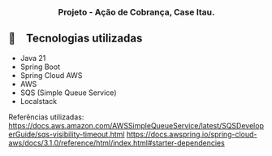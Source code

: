 <h3 align="center">
 Projeto - Ação de Cobrança, Case Itau.
</h3>


## :rocket: Tecnologias utilizadas

* Java 21
* Spring Boot
* Spring Cloud AWS
* AWS
* SQS (Simple Queue Service)
* Localstack

Referências utilizadas:
https://docs.aws.amazon.com/AWSSimpleQueueService/latest/SQSDeveloperGuide/sqs-visibility-timeout.html
https://docs.awspring.io/spring-cloud-aws/docs/3.1.0/reference/html/index.html#starter-dependencies


